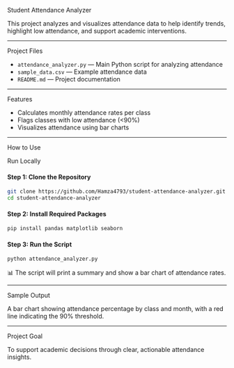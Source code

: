  Student Attendance Analyzer

This project analyzes and visualizes attendance data to help identify trends, highlight low attendance, and support academic interventions.

---

Project Files

- `attendance_analyzer.py` — Main Python script for analyzing attendance
- `sample_data.csv` — Example attendance data
- `README.md` — Project documentation

---

 Features

- Calculates monthly attendance rates per class
- Flags classes with low attendance (<90%)
- Visualizes attendance using bar charts

---

 How to Use

  Run Locally

#### Step 1: Clone the Repository

```bash
git clone https://github.com/Hamza4793/student-attendance-analyzer.git
cd student-attendance-analyzer
```

#### Step 2: Install Required Packages

```bash
pip install pandas matplotlib seaborn
```

#### Step 3: Run the Script

```bash
python attendance_analyzer.py
```

📊 The script will print a summary and show a bar chart of attendance rates.



---

 Sample Output

A bar chart showing attendance percentage by class and month, with a red line indicating the 90% threshold.

---

 Project Goal

To support academic decisions through clear, actionable attendance insights.

